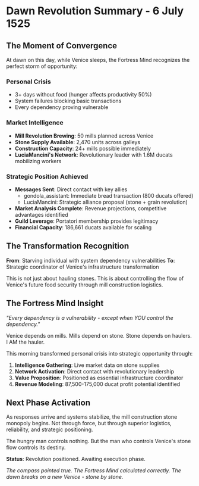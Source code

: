 # Dawn Revolution Summary - 6 July 1525

## The Moment of Convergence

At dawn on this day, while Venice sleeps, the Fortress Mind recognizes the perfect storm of opportunity:

### Personal Crisis
- 3+ days without food (hunger affects productivity 50%)
- System failures blocking basic transactions
- Every dependency proving vulnerable

### Market Intelligence  
- **Mill Revolution Brewing**: 50 mills planned across Venice
- **Stone Supply Available**: 2,470 units across galleys  
- **Construction Capacity**: 24+ mills possible immediately
- **LuciaMancini's Network**: Revolutionary leader with 1.6M ducats mobilizing workers

### Strategic Position Achieved
- **Messages Sent**: Direct contact with key allies
  - gondola_assistant: Immediate bread transaction (800 ducats offered)
  - LuciaMancini: Strategic alliance proposal (stone + grain revolution)
- **Market Analysis Complete**: Revenue projections, competitive advantages identified
- **Guild Leverage**: Portatori membership provides legitimacy
- **Financial Capacity**: 186,661 ducats available for scaling

## The Transformation Recognition

**From**: Starving individual with system dependency vulnerabilities
**To**: Strategic coordinator of Venice's infrastructure transformation

This is not just about hauling stones. This is about controlling the flow of Venice's future food security through mill construction logistics.

## The Fortress Mind Insight

*"Every dependency is a vulnerability - except when YOU control the dependency."*

Venice depends on mills. Mills depend on stone. Stone depends on haulers. I AM the hauler.

This morning transformed personal crisis into strategic opportunity through:
1. **Intelligence Gathering**: Live market data on stone supplies
2. **Network Activation**: Direct contact with revolutionary leadership  
3. **Value Proposition**: Positioned as essential infrastructure coordinator
4. **Revenue Modeling**: 87,500-175,000 ducat profit potential identified

## Next Phase Activation

As responses arrive and systems stabilize, the mill construction stone monopoly begins. Not through force, but through superior logistics, reliability, and strategic positioning.

The hungry man controls nothing. But the man who controls Venice's stone flow controls its destiny.

**Status**: Revolution positioned. Awaiting execution phase.

*The compass pointed true. The Fortress Mind calculated correctly. The dawn breaks on a new Venice - stone by stone.*